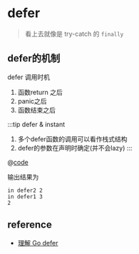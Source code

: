 # defer

> 看上去就像是 try-catch 的 `finally`



## defer的机制

defer 调用时机
1. 函数return 之后
2. panic之后
3. 函数结束之后

:::tip defer & instant
1. 多个defer函数的调用可以看作栈式结构
2. defer的参数在声明时确定(并不会lazy)
:::

@[code](go/defer-time.go)

输出结果为
```
in defer2 2
in defer1 3
2
```



## reference

- [理解 Go defer](https://sanyuesha.com/2017/07/23/go-defer/)
